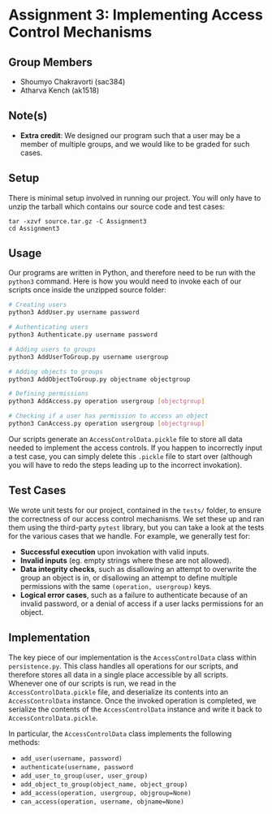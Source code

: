 # Assignment 3: Implementing Access Control Mechanisms

## Group Members
- Shoumyo Chakravorti (sac384)
- Atharva Kench (ak1518)

## Note(s)
- **Extra credit**: We designed our program such that a user may be a member of multiple groups, and we would like to be graded for such cases.

## Setup
There is minimal setup involved in running our project. You will only have to unzip the tarball which contains our source code and test cases:
```
tar -xzvf source.tar.gz -C Assignment3
cd Assignment3
```

## Usage
Our programs are written in Python, and therefore need to be run with the `python3` command. Here is how you would need to invoke each of our scripts once inside the unzipped source folder:
```bash
# Creating users
python3 AddUser.py username password

# Authenticating users
python3 Authenticate.py username password

# Adding users to groups
python3 AddUserToGroup.py username usergroup

# Adding objects to groups
python3 AddObjectToGroup.py objectname objectgroup

# Defining permissions
python3 AddAccess.py operation usergroup [objectgroup]

# Checking if a user has permission to access an object
python3 CanAccess.py operation usergroup [objectgroup]
```
Our scripts generate an `AccessControlData.pickle` file to store all data needed to implement the access controls. If you happen to incorrectly input a test case, you can simply delete this `.pickle` file to start over (although you will have to redo the steps leading up to the incorrect invokation).

## Test Cases
We wrote unit tests for our project, contained in the `tests/` folder, to ensure the correctness of our access control mechanisms. We set these up and ran them using the third-party `pytest` library, but you can take a look at the tests for the various cases that we handle. For example, we generally test for:
- __Successful execution__ upon invokation with valid inputs.
- __Invalid inputs__ (eg. empty strings where these are not allowed).
- __Data integrity checks__, such as disallowing an attempt to overwrite the group an object is in, or disallowing an attempt to define multiple permissions with the same `(operation, usergroup)` keys.
- __Logical error cases__, such as a failure to authenticate because of an invalid password, or a denial of access if a user lacks permissions for an object.

## Implementation
The key piece of our implementation is the `AccessControlData` class within `persistence.py`. This class handles all operations for our scripts, and therefore stores all data in a single place accessible by all scripts. Whenever one of our scripts is run, we read in the `AccessControlData.pickle` file, and deserialize its contents into an `AccessControlData` instance. Once the invoked operation is completed, we serialize the contents of the `AccessControlData` instance and write it back to `AccessControlData.pickle`.

In particular, the `AccessControlData` class implements the following methods:
- `add_user(username, password)`
- `authenticate(username, password`
- `add_user_to_group(user, user_group)`
- `add_object_to_group(object_name, object_group)`
- `add_access(operation, usergroup, objgroup=None)`
- `can_access(operation, username, objname=None)`
